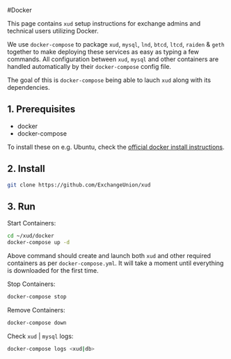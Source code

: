 #Docker

This page contains `xud` setup instructions for exchange admins and technical users utilizing Docker.

We use `docker-compose` to package `xud`, `mysql`, `lnd`, `btcd`, `ltcd`, `raiden` & `geth` together to make deploying these services as easy as typing a few commands. All configuration between `xud`, `mysql` and other containers are handled automatically by their `docker-compose` config file.

The goal of this is `docker-compose` being able to lauch `xud` along with its dependencies.

## 1. Prerequisites
* docker
* docker-compose

To install these on e.g. Ubuntu, check the [official docker install instructions](https://docs.docker.com/install/linux/docker-ce/ubuntu/).

## 2. Install
```bash
git clone https://github.com/ExchangeUnion/xud
```

## 3. Run

Start Containers:

```bash
cd ~/xud/docker
docker-compose up -d
```
Above command should create and launch both `xud` and other required containers as per `docker-compose.yml`. It will take a moment until everything is downloaded for the first time.

Stop Containers:
```bash
docker-compose stop
```

Remove Containers:
```bash
docker-compose down
```

Check `xud` | `mysql` logs:
```bash
docker-compose logs <xud|db>
```